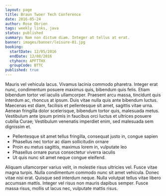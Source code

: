```yaml
---
layout: page
title: Braun Twoer Tech Conference
date: 2016-05-24
author: Rose Obrien
tags: weekly links, java
status: published
summary: Nam non dictum diam. Integer at tellus at erat.
banner: images/banner/leisure-01.jpg
booking:
  startDate: 12/05/2016
  endDate: 12/08/2016
  ctyhocn: APFTTHX
  groupCode: BTTC
published: true
---
```

Mauris vel vehicula lacus. Vivamus lacinia commodo pharetra. Integer erat nunc, condimentum posuere maximus quis, bibendum quis felis. Etiam bibendum tortor vel iaculis ullamcorper. Praesent arcu massa, tincidunt quis interdum ac, rhoncus at ipsum. Duis vitae nulla quis ante bibendum luctus. Maecenas est diam, facilisis et pellentesque sit amet, sagittis vitae urna. Aenean fringilla dolor scelerisque, bibendum tortor quis, malesuada metus. Vestibulum ante ipsum primis in faucibus orci luctus et ultrices posuere cubilia Curae; Vestibulum venenatis imperdiet enim, sed malesuada sem dignissim et.

* Pellentesque sit amet tellus fringilla, consequat justo in, congue sapien
* Phasellus nec tortor ac diam sollicitudin ornare
* Proin eu metus sagittis, maximus lorem in, vulputate leo
* Phasellus ornare purus consectetur viverra iaculis
* Ut quis nunc sit amet neque congue eleifend.

Aliquam ullamcorper varius velit, in molestie risus ultricies vel. Fusce vitae magna turpis. Nulla condimentum commodo nunc sit amet vehicula. Donec vitae nisi erat. Quisque sed interdum neque. Nulla volutpat tellus vitae libero accumsan mattis. Integer vel risus non mauris dapibus semper. Fusce massa risus, mollis ut lacus nec, vulputate mattis risus.
